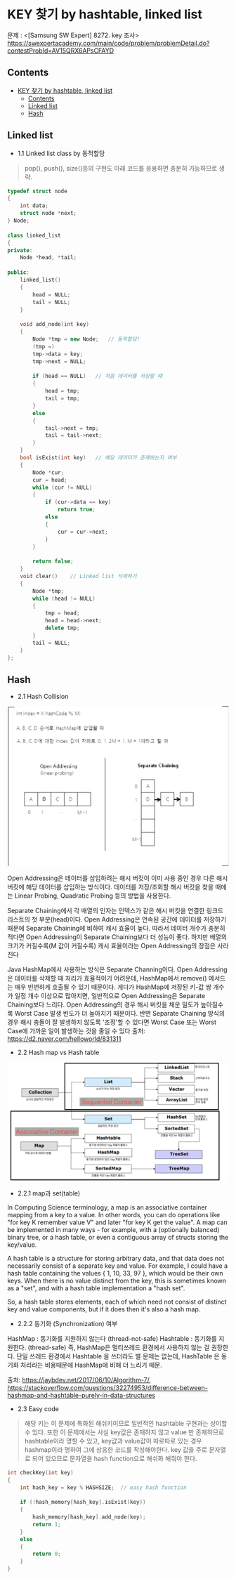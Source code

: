 # KEY 찾기 by hashtable, linked list

문제 : <[Samsung SW Expert] 8272. key 조사> <br/>
<https://swexpertacademy.com/main/code/problem/problemDetail.do?contestProbId=AV15QRX6APsCFAYD>

## Contents

- [KEY 찾기 by hashtable, linked list](#key-%ec%b0%be%ea%b8%b0-by-hashtable-linked-list)
  - [Contents](#contents)
  - [Linked list](#linked-list)
  - [Hash](#hash)

## Linked list

- 1.1 Linked list class by 동적할당 
> pop(), push(), size()등의 구현도 아래 코드를 응용하면 충분히 가능하므로 생략.
```C++
typedef struct node
{
    int data;
    struct node *next;
} Node;

class linked_list
{
private:
    Node *head, *tail;

public:
    linked_list()
    {
        head = NULL;
        tail = NULL;
    }

    void add_node(int key)
    {
        Node *tmp = new Node;   // 동적할당!
        (tmp =)
        tmp->data = key;
        tmp->next = NULL;

        if (head == NULL)   // 처음 데이터를 저장할 때
        {
            head = tmp;
            tail = tmp;
        }
        else
        {
            tail->next = tmp;
            tail = tail->next;
        }
    }
    bool isExist(int key)   // 해당 데이터가 존재하는지 여부
    {
        Node *cur;
        cur = head;
        while (cur != NULL)
        {
            if (cur->data == key)
                return true;
            else
            {
                cur = cur->next;
            }
        }

        return false;
    }
    void clear()    // Linked list 삭제하기
    {
        Node *tmp;
        while (head != NULL)
        {
            tmp = head;
            head = head->next;
            delete tmp;
        }
        tail = NULL;
    }
};
```

## Hash

- 2.1 Hash Collision

![hashCollision](./image/hashCollision.png)

Open Addressing은 데이터를 삽입하려는 해시 버킷이 이미 사용 중인 경우 다른 해시 버킷에 해당 데이터를 삽입하는 방식이다. 데이터를 저장/조회할 해시 버킷을 찾을 때에는 Linear Probing, Quadratic Probing 등의 방법을 사용한다.

Separate Chaining에서 각 배열의 인자는 인덱스가 같은 해시 버킷을 연결한 링크드 리스트의 첫 부분(head)이다.
Open Addressing은 연속된 공간에 데이터를 저장하기 때문에 Separate Chaining에 비하여 캐시 효율이 높다. 따라서 데이터 개수가 충분히 적다면 Open Addressing이 Separate Chaining보다 더 성능이 좋다. 하지만 배열의 크기가 커질수록(M 값이 커질수록) 캐시 효율이라는 Open Addressing의 장점은 사라진다

Java HashMap에서 사용하는 방식은 Separate Channing이다. Open Addressing은 데이터를 삭제할 때 처리가 효율적이기 어려운데, HashMap에서 remove() 메서드는 매우 빈번하게 호출될 수 있기 때문이다. 게다가 HashMap에 저장된 키-값 쌍 개수가 일정 개수 이상으로 많아지면, 일반적으로 Open Addressing은 Separate Chaining보다 느리다. Open Addressing의 경우 해시 버킷을 채운 밀도가 높아질수록 Worst Case 발생 빈도가 더 높아지기 때문이다. 반면 Separate Chaining 방식의 경우 해시 충돌이 잘 발생하지 않도록 '조정'할 수 있다면 Worst Case 또는 Worst Case에 가까운 일이 발생하는 것을 줄일 수 있다
출처: <https://d2.naver.com/helloworld/831311>


- 2.2 Hash map vs Hash table

![container](./image/Container.png)

- 2.2.1 map과 set(table)

In Computing Science terminology, a map is an associative container mapping from a key to a value. In other words, you can do operations like "for key K remember value V" and later "for key K get the value". A map can be implemented in many ways - for example, with a (optionally balanced) binary tree, or a hash table, or even a contiguous array of structs storing the key/value.

A hash table is a structure for storing arbitrary data, and that data does not necessarily consist of a separate key and value. For example, I could have a hash table containing the values { 1, 10, 33, 97 }, which would be their own keys. When there is no value distinct from the key, this is sometimes known as a "set", and with a hash table implementation a "hash set".

So, a hash table stores elements, each of which need not consist of distinct key and value components, but if it does then it's also a hash map.

-  2.2.2 동기화 (Synchronization) 여부

HashMap : 동기화를 지원하지 않는다 (thread-not-safe)
Hashtable : 동기화를 지원한다. (thread-safe)
즉, HashMap은 멀티쓰레드 환경에서 사용하지 않는 걸 권장한다. 단일 쓰레드 환경에서 Hashtable 을 쓰더라도 별 문제는 없는데, HashTable 은 동기화 처리라는 비용때문에 HashMap에 비해 더 느리기 때문.



출처: <https://jaybdev.net/2017/06/10/Algorithm-7/>, <https://stackoverflow.com/questions/32274953/difference-between-hashmap-and-hashtable-purely-in-data-structures>

- 2.3 Easy code
> 해당 키는 이 문제에 특화된 해쉬키이므로 일반적인 hashtable 구현과는 상이할 수 있다. 또한 이 문제에서는 사실 key값은 존재하지 않고 value 만 존재하므로 hashtable이라 명할 수 있고, key값과 value값이 따로따로 있는 경우 hashmap이라 명하여 그에 상응한 코드를 작성해야한다. key 값을 주로 문자열로 되어 있으므로 문자열을 hash function으로 해쉬화 해줘야 한다. 
```C++
int checkKey(int key)
{
    int hash_key = key % HASHSIZE;  // easy hash function

    if (!hash_memory[hash_key].isExist(key))
    {
        hash_memory[hash_key].add_node(key);
        return 1;
    }
    else
    {
        return 0;
    }
}
```
